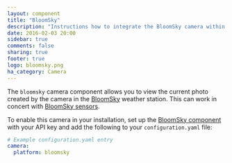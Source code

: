 ```yaml
---
layout: component
title: "BloomSky"
description: "Instructions how to integrate the BloomSky camera within Home Assistant."
date: 2016-02-03 20:00
sidebar: true
comments: false
sharing: true
footer: true
logo: bloomsky.png
ha_category: Camera
---
```



The `bloomsky` camera component allows you to view the current photo created by the camera in the [BloomSky](https://www.bloomsky.com) weather station. This can work in concert with [BloomSky sensors](/components/sensor.bloomsky).

To enable this camera in your installation, set up the [BloomSky component](/components/bloomsky) with your API key and add the following to your `configuration.yaml` file:

```yaml
# Example configuration.yaml entry
camera:
  platform: bloomsky
```
